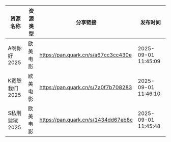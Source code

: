 | 资源名称      | 资源类型 | 分享链接                                | 发布时间                |
| --------- | ---- | ----------------------------------- | ------------------- |
| A啊你好2025  | 欧美电影 | https://pan.quark.cn/s/a67cc3cc430e | 2025-09-01 11:45:09 |
| K宽恕我们2025 | 欧美电影 | https://pan.quark.cn/s/7a0f7b708283 | 2025-09-01 11:46:10 |
| S私刑监狱2025 | 欧美电影 | https://pan.quark.cn/s/1434dd67eb8c | 2025-09-01 11:45:48 |
